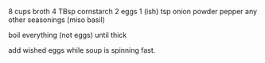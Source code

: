 8 cups broth
4 TBsp cornstarch
2 eggs
1 (ish) tsp onion powder
pepper
any other seasonings (miso basil)

boil everything (not eggs) until thick

add wished eggs while soup is spinning fast.